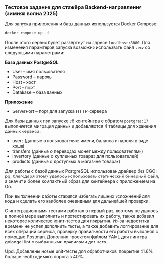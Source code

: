 ### Тестовое задание для стажёра Backend-направления (зимняя волна 2025)


Для запуска приложения и базы данных используется Docker Compose:

```sh 
docker compose up -d
```

После этого сервис будет развёртнут на адресе `localhost:8080`. Для изменения парамтеров запуска возможно использвать файл `.env` со следующими параметрами:

**База данных PostgreSQL**
*	User       – имя пользователя
*	Password   – пароль
*	Host       – хост
*	Port       – порт
*	Database   – база данных

**Приложение** 
*	ServerPort – порт для запуска HTTP-сервера


Для базы данных при запуске её контейнера с образом `postgres:17` выполняется миграция данных и добавляются 4 таблицы для хранения данных сервиса:
* users (данные о пользователях: имени, баланса и пароля в виде хэша)
* transfers (данные о переводах монет между пользователями)
* inventory (данные о купленных товарах для пользователей)
* products (данные о доступных в магазине товарах)

Для работы с базой данных PostgreSQL использован драйвер без CGO: [pq](https://github.com/lib/pq), благодаря этому удалось использовать статический бинарный файл, а значит и более компактный образ для контейнера с приложением на Go.

При выполнении работы старался избегать лишних усложнений для кода и сделать его наиболее очевидным для дальнейшей проверки. 

С интеграционными тестами работал в первый раз, поэтому не удалось в полной мере выполнить и протестировать их работу, также добавил некоторое количество юнит-тестов для покрытия.
Из-за недостатка времени не успел дополнить тесты, а также добавить логгирование для всех операций сервиса, проверку правильности его работы выполнял с помощью Postman. Дополнил проектом файлом YAML для линтера golangci-lint с выбранными правилами для него.

Upd. Добавлены новые unit-тесты для обработчиков, покрытие 41.6% больше необходимого порога в 40%.

